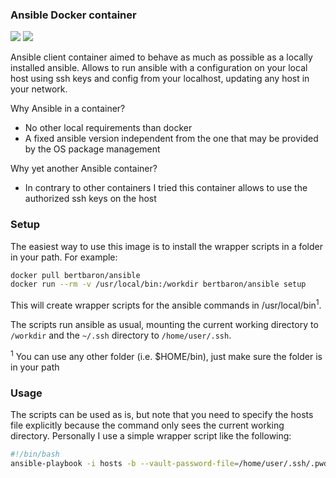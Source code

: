 ### Ansible Docker container

[![](https://images.microbadger.com/badges/version/bertbaron/ansible.svg)](http://microbadger.com/images/bertbaron/ansible "Get your own version badge on microbadger.com") [![](https://images.microbadger.com/badges/image/bertbaron/ansible.svg)](http://microbadger.com/images/bertbaron/ansible "Get your own image badge on microbadger.com")

Ansible client container aimed to behave as much as possible as a locally installed ansible.
Allows to run ansible with a configuration on your local host using ssh keys and config
from your localhost, updating any host in your network.

Why Ansible in a container?

 * No other local requirements than docker
 * A fixed ansible version independent from the one that may be provided by the OS package management

Why yet another Ansible container?

 * In contrary to other containers I tried this container allows to use the authorized ssh keys on the host

### Setup

The easiest way to use this image is to install the wrapper scripts in a folder in your path. For example:

```bash
docker pull bertbaron/ansible
docker run --rm -v /usr/local/bin:/workdir bertbaron/ansible setup
```

This will create wrapper scripts for the ansible commands in /usr/local/bin<sup>1</sup>.

The scripts run ansible as usual, mounting the current working directory to ```/workdir``` and the ```~/.ssh```
directory to ```/home/user/.ssh```.

<sup>1</sup> You can use any other folder (i.e. $HOME/bin), just make sure the folder is in your path

### Usage

The scripts can be used as is, but note that you need to specify the hosts file explicitly because the command only sees
the current working directory. Personally I use a simple wrapper script like the following:

```bash
#!/bin/bash
ansible-playbook -i hosts -b --vault-password-file=/home/user/.ssh/.pwd site.yml "$@"
```
